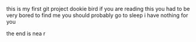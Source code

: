 this is my first git project dookie bird
if you are reading this you had to be very bored to find me
you should probably go to sleep 
i have nothing for you


the end is nea
r
